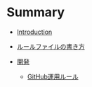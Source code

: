 # Summary

* [Introduction](README.md)

* [ルールファイルの書き方](rule.md)

* [開発](develop.md)
    * [GitHub運用ルール](github.md)

